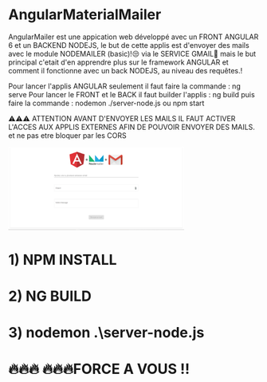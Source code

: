 # AngularMaterialMailer

AngularMailer est une appication web développé avec un FRONT ANGULAR 6 et un BACKEND NODEJS, le but de cette applis est d'envoyer des mails avec le module NODEMAILER (basic)!😒 via le SERVICE GMAIL📩  mais le but principal c'etait d'en apprendre plus sur le framework ANGULAR et comment il fonctionne avec un back NODEJS, au niveau des requêtes.!

Pour lancer l'applis ANGULAR seulement il faut faire la commande : ng serve
Pour lancer le FRONT et le BACK il faut builder l'applis : ng build
puis faire la commande : nodemon ./server-node.js ou npm start

⚠️⚠️⚠️ ATTENTION AVANT D'ENVOYER LES MAILS IL FAUT ACTIVER L'ACCES AUX APPLIS EXTERNES AFIN DE POUVOIR ENVOYER DES MAILS. et ne pas etre bloquer par les CORS 

  <img src="https://github.com/DDieudonne/angular-material-mailer/blob/master/angular-mailer.png" width="70%">


# 1) NPM INSTALL
# 2) NG BUILD
# 3) nodemon .\server-node.js

 #  🔥🔥🔥 🔥🔥🔥FORCE A VOUS !!

